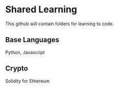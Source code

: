 # Shared Learning
This github will contain folders for learning to code. 

## Base Languages
Python, Javascript

## Crypto
Solidity for Ethereum

